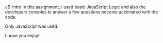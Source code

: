 JS-Intro
In this assignment, I used basic JavaScript Logic and also the developers consoles to answer a few questions become acclimated with the code.

Only JavaScript was used.

I hope you enjoy!
